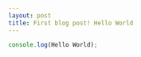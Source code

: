 ```yaml
---
layout: post
title: First blog post! Hello World
---
```


```javascript
console.log(Hello World);
```
